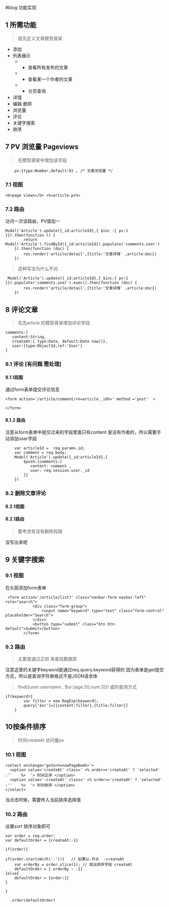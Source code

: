 #blog 功能实现

## 1 所需功能

> 首先定义文章模型骨架

* 添加
* 列表展示
    * * 查看所有发布的文章
    * * 查看某一个作者的文章
    * * 分页查询
* 详情
* 编辑 删除
* 浏览量
* 评论
* 关键字搜索
* 排序


## 7  PV  浏览量  Pageviews

> 在模型骨架中增加该字段

```
    pv:{type:Number,default:0} , /* 文章浏览量 */

```

### 7.1 视图

```
<b>page views</b> <%=article.pv%>
```
### 7.2 路由

访问一次该路由，PV值加一

```
Model('Article').update({_id:articleId},{ $inc :{ pv:1 }}).then(function () {
        return Model('Article').findById({_id:articleId}).populate('comments.user')
    }).then(function (doc) {
        res.render('article/detail',{title:'文章详情' ,article:doc})
    })

```

> 这种写法为什么不对
```
 Model('Article').update({_id:articleId},{ $inc:{ pv:1 }}).populate('comments.user').exec().then(function (doc) {
        res.render('article/detail',{title:'文章详情' ,article:doc})
    })
```
## 8 评论文章

> 先去article 的模型骨架增加评论字段

```
comments:[
   content:String,
   createAt:{ type:Date, default:Date now()},
   user:{type:ObjectId,ref:'User'}
]

```

### 8.1  评论  [有问题 需处理]

#### 8.1.1视图
通过form表单提交评论信息

```
<form action='/article/comment/<%=article._id%>' method ='post'  >

</form>
```

#### 8.1.2  路由

注意从form表单中提交过来的字段里面只有content
是没有作者的，所以需要手动添加user字段

```
    var articleId =  req.params.id;
    var comment = req.body;
    Model('Article').update({_id:articleId},{
        $push:{comments:[
           content: comment ,
           user: req.session.user._id
        ]}
    })
```


### 8.2 删除文章评论

#### 8.2.1视图

#### 8.2.1路由

> 要考虑有没有删除权限

没写出来呢



## 9 关键字搜索

### 9.1 视图

在头部添加form表单

```
 <form action='/article/list?' class="navbar-form navbar-left" role="search">
            <div class="form-group">
                <input name="keyword" type="text" class="form-control" placeholder="Search">
            </div>
            <button type="submit" class="btn btn-default">Submit</button>
        </form>
```


### 9.2 路由



> 主要是通过正则 来查找数据库

注意这里的关键字keyword是通过req.query.keyword获得的
因为表单是get提交方式，所以是查询字符串格式不是JSON请求体


> find({user:username , $or:[age:20,num:3]})   或的查询方式

```
if(keyword){
        var filter = new RegExp(keyword);
        query['$or']=[{content:filter},{title:filter}]
    }
```

## 10按条件排序


>  时间createAt  访问量pv

### 10.1 视图

```
<select onchange='goto<%=nowPageNum%>'>
  <option value='createAt' class=' <% order=='createAt' ? 'selected' :''    %>  '> 时间正序 </option>
  <option value='-createAt' class=' <% order=='createAt' ? 'selected' :''    %>  '> 时间倒序 </option>
</select>

```
当点击时候，需要传入当前排序选择值

### 10.2 路由

设置sort 排序对象即可


```
var order = req.order;
var defaultOrder = {createAt:-1}

if(order){

if(order.startsWith('-')){   // 如果以-开头  -createAt
    var orderBy = order.slice(1); // 取出排序字段 createAt
    defaultOrder = { orderBy : -1}
}else{
    defaultOrder = {order:1}
}

}

  .order(defaultOrder)

```







